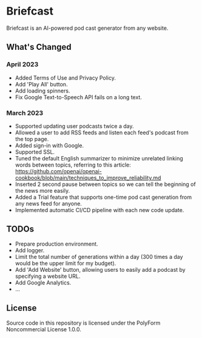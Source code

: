 # Briefcast

Briefcast is an AI-powered pod cast generator from any website.

## What's Changed

### April 2023

- Added Terms of Use and Privacy Policy.
- Add 'Play All' button.
- Add loading spinners.
- Fix Google Text-to-Speech API fails on a long text.

### March 2023

- Supported updating user podcasts twice a day.
- Allowed a user to add RSS feeds and listen each feed's podcast from the top page.
- Added sign-in with Google.
- Supported SSL.
- Tuned the default English summarizer to minimize unrelated linking words between topics, referring to this article: https://github.com/openai/openai-cookbook/blob/main/techniques_to_improve_reliability.md
- Inserted 2 second pause between topics so we can tell the beginning of the news more easily.
- Added a Trial feature that supports one-time pod cast generation from any news feed for anyone.
- Implemented automatic CI/CD pipeline with each new code update.

## TODOs

- Prepare production environment.
- Add logger.
- Limit the total number of generations within a day (300 times a day would be the upper limit for my budget).
- Add 'Add Website' button, allowing users to easily add a podcast by specifying a website URL.
- Add Google Analytics.
- ...

## License

Source code in this repository is licensed under the PolyForm Noncommercial License 1.0.0.